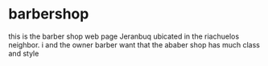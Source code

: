 # barbershop
this is the barber shop web page Jeranbuq ubicated in the riachuelos neighbor. i and the owner barber want that the ababer shop has much class and style
